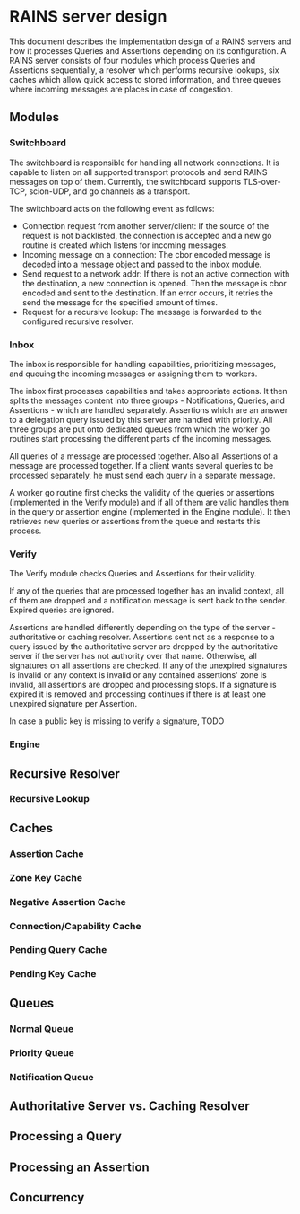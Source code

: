 # RAINS server design

This document describes the implementation design of a RAINS servers and how it processes Queries
and Assertions depending on its configuration. A RAINS server consists of four modules which process
Queries and Assertions sequentially, a resolver which performs recursive lookups, six caches which
allow quick access to stored information, and three queues where incoming messages are places in
case of congestion.

## Modules

### Switchboard

The switchboard is responsible for handling all network connections. It is capable to listen on all
supported transport protocols and send RAINS messages on top of them. Currently, the switchboard
supports TLS-over-TCP, scion-UDP, and go channels as a transport. 

The switchboard acts on the following event as follows:
- Connection request from another server/client: If the source of the request is not blacklisted,
  the connection is accepted and a new go routine is created which listens for incoming messages.
- Incoming message on a connection: The cbor encoded message is decoded into a message object and
  passed to the inbox module.
- Send request to a network addr: If there is not an active connection with the destination, a new
  connection is opened. Then the message is cbor encoded and sent to the destination. If an error
  occurs, it retries the send the message for the specified amount of times. 
- Request for a recursive lookup: The message is forwarded to the configured recursive resolver.

### Inbox

The inbox is responsible for handling capabilities, prioritizing messages, and queuing the incoming
messages or assigning them to workers. 

The inbox first processes capabilities and takes appropriate actions. It then splits the messages
content into three groups - Notifications, Queries, and Assertions - which are handled separately.
Assertions which are an answer to a delegation query issued by this server are handled with
priority. All three groups are put onto dedicated queues from which the worker go routines start
processing the different parts of the incoming messages. 

All queries of a message are processed together. Also all Assertions of a message are processed
together. If a client wants several queries to be processed separately, he must send each query in a
separate message.

A worker go routine first checks the validity of the queries or assertions (implemented in the
Verify module) and if all of them are valid handles them in the query or assertion engine
(implemented in the Engine module). It then retrieves new queries or assertions from the queue and
restarts this process. 

### Verify

The Verify module checks Queries and Assertions for their validity. 

If any of the queries that are processed together has an invalid context, all of them are dropped
and a notification message is sent back to the sender. Expired queries are ignored. 

Assertions are handled differently depending on the type of the server - authoritative or caching
resolver. Assertions sent not as a response to a query issued by the authoritative server are
dropped by the authoritative server if the server has not authority over that name. Otherwise, all
signatures on all assertions are checked. If any of the unexpired signatures is invalid or any
context is invalid or any contained assertions' zone is invalid, all assertions are dropped and
processing stops. If a signature is expired it is removed and processing continues if there is at
least one unexpired signature per Assertion.

In case a public key is missing to verify a signature, TODO

### Engine

## Recursive Resolver

### Recursive Lookup

## Caches

### Assertion Cache

### Zone Key Cache

### Negative Assertion Cache

### Connection/Capability Cache

### Pending Query Cache

### Pending Key Cache

## Queues

### Normal Queue

### Priority Queue

### Notification Queue

## Authoritative Server vs. Caching Resolver

## Processing a Query

## Processing an Assertion

## Concurrency 

